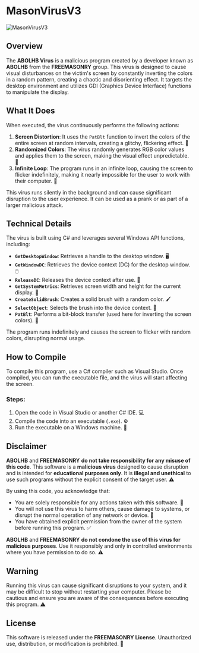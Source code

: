 # MasonVirusV3

![MasonVirusV3](https://i.ibb.co/7K0WY3k/imagge.png)

## Overview

The **ABOLHB Virus** is a malicious program created by a developer known as **ABOLHB** from the **FREEMASONRY** group. This virus is designed to cause visual disturbances on the victim's screen by constantly inverting the colors in a random pattern, creating a chaotic and disorienting effect. It targets the desktop environment and utilizes GDI (Graphics Device Interface) functions to manipulate the display.

## What It Does

When executed, the virus continuously performs the following actions:

1. **Screen Distortion**: It uses the `PatBlt` function to invert the colors of the entire screen at random intervals, creating a glitchy, flickering effect. 🎨
2. **Randomized Colors**: The virus randomly generates RGB color values and applies them to the screen, making the visual effect unpredictable. 🌈
3. **Infinite Loop**: The program runs in an infinite loop, causing the screen to flicker indefinitely, making it nearly impossible for the user to work with their computer. 🔁

This virus runs silently in the background and can cause significant disruption to the user experience. It can be used as a prank or as part of a larger malicious attack.

## Technical Details

The virus is built using C# and leverages several Windows API functions, including:

- **`GetDesktopWindow`**: Retrieves a handle to the desktop window. 🖥️
- **`GetWindowDC`**: Retrieves the device context (DC) for the desktop window. 🖱️
- **`ReleaseDC`**: Releases the device context after use. 🔄
- **`GetSystemMetrics`**: Retrieves screen width and height for the current display. 📏
- **`CreateSolidBrush`**: Creates a solid brush with a random color. 🖌️
- **`SelectObject`**: Selects the brush into the device context. 🎨
- **`PatBlt`**: Performs a bit-block transfer (used here for inverting the screen colors). 🔲

The program runs indefinitely and causes the screen to flicker with random colors, disrupting normal usage.

## How to Compile

To compile this program, use a C# compiler such as Visual Studio. Once compiled, you can run the executable file, and the virus will start affecting the screen.

### Steps:
1. Open the code in Visual Studio or another C# IDE. 💻
2. Compile the code into an executable (`.exe`). ⚙️
3. Run the executable on a Windows machine. 🚀

## Disclaimer

**ABOLHB** and **FREEMASONRY** **do not take responsibility for any misuse of this code**. This software is a **malicious virus** designed to cause disruption and is intended for **educational purposes only**. It is **illegal and unethical** to use such programs without the explicit consent of the target user. ⚠️

By using this code, you acknowledge that:

- You are solely responsible for any actions taken with this software. 🛑
- You will not use this virus to harm others, cause damage to systems, or disrupt the normal operation of any network or device. 🚫
- You have obtained explicit permission from the owner of the system before running this program. ✅

**ABOLHB** and **FREEMASONRY** **do not condone the use of this virus for malicious purposes**. Use it responsibly and only in controlled environments where you have permission to do so. ⚠️

## Warning

Running this virus can cause significant disruptions to your system, and it may be difficult to stop without restarting your computer. Please be cautious and ensure you are aware of the consequences before executing this program. ⚠️

## License

This software is released under the **FREEMASONRY License**. Unauthorized use, distribution, or modification is prohibited. 🚫
